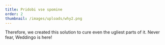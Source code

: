 ```yaml
---
title: Pridobi vse spomine
order: 2
thumbnail: /images/uploads/why2.png
---
```

Therefore, we created this solution to cure even the ugliest parts of it.
Never fear, Weddingo is here!